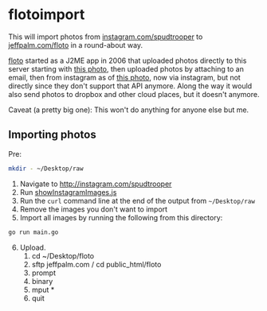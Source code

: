 # flotoimport

This will import photos from [instagram.com/spudtrooper](https://instagram.com/spudtrooper) to [jeffpalm.com/floto](https://jeffpalm.com/floto) in a round-about way.

[floto](https://jeffpalm.com/floto) started as a J2ME app in 2006 that uploaded photos directly to this server starting with [this photo](https://jeffpalm.com/floto/20060602141910.jpg), then uploaded photos by attaching to an email, then from instagram as of [this photo](https://jeffpalm.com/floto/20131226024955.jpg), now via instagram, but not directly since they don't support that API anymore. Along the way it would also send photos to dropbox and other cloud places, but it doesn't anymore.

Caveat (a pretty big one): This won't do anything for anyone else but me.

## Importing photos

Pre:

```bash
mkdir - ~/Desktop/raw
```

1. Navigate to http://instagram.com/spudtrooper
2. Run [showInstagramImages.js](showInstagramImages.js)
3. Run the `curl` command line at the end of the output from `~/Desktop/raw`
4. Remove the images you don't want to import
5. Import all images by running the following from this directory:

```bash
go run main.go
```

6. Upload.
   1. cd ~/Desktop/floto
   1. sftp jeffpalm.com / cd public_html/floto
   1. prompt
   1. binary
   1. mput *
   1. quit
	   
